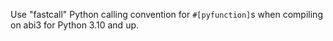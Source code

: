 Use "fastcall" Python calling convention for `#[pyfunction]`s when compiling on abi3 for Python 3.10 and up.
